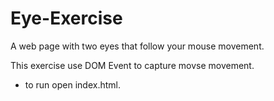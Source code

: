 # Eye-Exercise
A web page with two eyes that follow your mouse movement.

This exercise use DOM Event to capture movse movement.

* to run open index.html.

